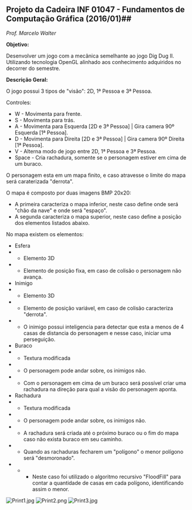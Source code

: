 ## **Projeto da Cadeira INF 01047 - Fundamentos de Computação Gráfica (2016/01)**##
*Prof. Marcelo Walter*

**Objetivo:**

Desenvolver um jogo com a mecânica semelhante ao jogo Dig Dug II.
Utilizando tecnologia OpenGL alinhado aos conhecimento adquiridos no decorrer do semestre.




**Descrição Geral:**

O jogo possui 3 tipos de "visão": 2D, 1ª Pessoa e 3ª Pessoa.

Controles:

* W - Movimenta para frente.
* S - Movimenta para trás.
* A - Movimenta para Esquerda [2D e 3ª Pessoa]  | Gira camera 90º Esquerda [1ª Pessoa].
* D - Movimenta para Direita [2D e 3ª Pessoa]  | Gira camera 90º Direita [1ª Pessoa].
* V - Alterna modo de jogo entre 2D, 1ª Pessoa e 3ª Pessoa.
* Space - Cria rachadura, somente se o personagem estiver em cima de um buraco.

O personagem esta em um mapa finito, e caso atravesse o limite do mapa será caraterizada "derrota".

O mapa é composto por duas imagens BMP 20x20:

* A primeira caracteriza o mapa inferior, neste caso define onde será "chão da nave" e onde será "espaço".
* A segunda caracteriza o mapa superior, neste caso define a posição dos elementos listados abaixo.

No mapa existem os elementos: 

* Esfera
* * Elemento 3D
* * Elemento de posição fixa, em caso de colisão o personagem não avança.
* Inimigo
* * Elemento 3D
* * Elemento de posição variável, em caso de colisão caracteriza "derrota".
* * O inimigo possui inteligencia para detectar que esta a menos de 4 casas de distancia do personagem e nesse caso, iniciar uma perseguição.
* Buraco
* * Textura modificada 
* * O personagem pode andar sobre, os inimigos não.
* * Com o personagem em cima de um buraco será possível criar uma rachadura na direção para qual a visão do personagem aponta.
* Rachadura
* * Textura modificada 
* * O personagem pode andar sobre, os inimigos não.
* * A rachadura será criada até o próximo buraco ou o fim do mapa caso não exista buraco em seu caminho.
* * Quando as rachaduras fecharem um "polígono" o menor polígono será "desmoronado".
* * * Neste caso foi utilizado o algoritmo recursivo "FloodFill" para contar a quantidade de casas em cada polígono, identificando assim o menor.




![Print1.jpg](https://bitbucket.org/repo/RLxz7d/images/2667821189-Print1.jpg)
![Print2.png](https://bitbucket.org/repo/RLxz7d/images/642582165-Print2.png)
![Print3.jpg](https://bitbucket.org/repo/RLxz7d/images/3466234394-Print3.jpg)